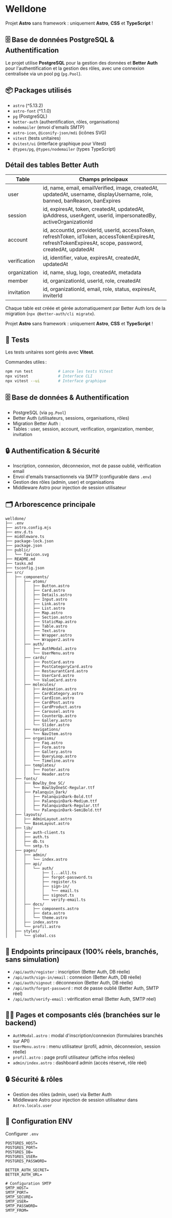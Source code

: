 
# Welldone

Projet **Astro** sans framework : uniquement **Astro**, **CSS** et **TypeScript** !

## 🗄️ Base de données PostgreSQL & Authentification

Le projet utilise **PostgreSQL** pour la gestion des données et **Better Auth** pour l'authentification et la gestion des rôles, avec une connexion centralisée via un pool pg (`pg.Pool`).

## 📦 Packages utilisés

- `astro` (^5.13.2)
- `astro-font` (^1.1.0)
- `pg` (PostgreSQL)
- `better-auth` (authentification, rôles, organisations)
- `nodemailer` (envoi d'emails SMTP)
- `astro-icon`, `@iconify-json/mdi` (icônes SVG)
- `vitest` (tests unitaires)
- `@vitest/ui` (interface graphique pour Vitest)
- `@types/pg`, `@types/nodemailer` (types TypeScript)

## Détail des tables Better Auth

| Table         | Champs principaux                                                                                   |
|-------------- |----------------------------------------------------------------------------------------------------|
| user          | id, name, email, emailVerified, image, createdAt, updatedAt, username, displayUsername, role, banned, banReason, banExpires |
| session       | id, expiresAt, token, createdAt, updatedAt, ipAddress, userAgent, userId, impersonatedBy, activeOrganizationId |
| account       | id, accountId, providerId, userId, accessToken, refreshToken, idToken, accessTokenExpiresAt, refreshTokenExpiresAt, scope, password, createdAt, updatedAt |
| verification  | id, identifier, value, expiresAt, createdAt, updatedAt                                             |
| organization  | id, name, slug, logo, createdAt, metadata                                                          |
| member        | id, organizationId, userId, role, createdAt                                                        |
| invitation    | id, organizationId, email, role, status, expiresAt, inviterId                                      |

Chaque table est créée et gérée automatiquement par Better Auth lors de la migration (`npx @better-auth/cli migrate`).

Projet **Astro** sans framework : uniquement **Astro**, **CSS** et **TypeScript** !

## 🧪 Tests

Les tests unitaires sont gérés avec **Vitest**.

Commandes utiles :

```sh
npm run test           # Lance les tests Vitest
npx vitest             # Interface CLI
npx vitest --ui        # Interface graphique
```

## 🗄️ Base de données & Authentification

- PostgreSQL (via `pg.Pool`)
- Better Auth (utilisateurs, sessions, organisations, rôles)
- Migration Better Auth :
- Tables : user, session, account, verification, organization, member, invitation

## 🔒 Authentification & Sécurité

- Inscription, connexion, déconnexion, mot de passe oublié, vérification email
- Envoi d'emails transactionnels via SMTP (configurable dans `.env`)
- Gestion des rôles (admin, user) et organisations
- Middleware Astro pour injection de session utilisateur

## 🗂️ Arborescence principale

```text
welldone/
├── .env
├── astro.config.mjs
├── env.d.ts
├── middleware.ts
├── package-lock.json
├── package.json
├── public/
│   └── favicon.svg
├── README.md
├── tasks.md
├── tsconfig.json
├── src/
│   ├── components/
│   │   ├── atoms/
│   │   │   ├── Button.astro
│   │   │   ├── Card.astro
│   │   │   ├── Details.astro
│   │   │   ├── Input.astro
│   │   │   ├── Link.astro
│   │   │   ├── List.astro
│   │   │   ├── Map.astro
│   │   │   ├── Section.astro
│   │   │   ├── StaticMap.astro
│   │   │   ├── Table.astro
│   │   │   ├── Text.astro
│   │   │   ├── Wrapper.astro
│   │   │   └── Wrapper2.astro
│   │   ├── auth/
│   │   │   ├── AuthModal.astro
│   │   │   └── UserMenu.astro
│   │   ├── cards/
│   │   │   ├── PostCard.astro
│   │   │   ├── PostCategoryCard.astro
│   │   │   ├── RestaurantCard.astro
│   │   │   ├── UserCard.astro
│   │   │   └── ValueCard.astro
│   │   ├── molecules/
│   │   │   ├── Animation.astro
│   │   │   ├── CardCategory.astro
│   │   │   ├── CardIcon.astro
│   │   │   ├── CardPost.astro
│   │   │   ├── CardProduct.astro
│   │   │   ├── Carousel.astro
│   │   │   ├── CounterUp.astro
│   │   │   ├── Gallery.astro
│   │   │   └── Slider.astro
│   │   ├── navigations/
│   │   │   └── NavItem.astro
│   │   ├── organisms/
│   │   │   ├── Faq.astro
│   │   │   ├── Form.astro
│   │   │   ├── Gallery.astro
│   │   │   ├── QueryLoop.astro
│   │   │   └── Timeline.astro
│   │   ├── templates/
│   │   │   ├── Footer.astro
│   │   │   └── Header.astro
│   ├── fonts/
│   │   ├── Bowlby_One_SC/
│   │   │   └── BowlbyOneSC-Regular.ttf
│   │   ├── Palanquin_Dark/
│   │   │   ├── PalanquinDark-Bold.ttf
│   │   │   ├── PalanquinDark-Medium.ttf
│   │   │   ├── PalanquinDark-Regular.ttf
│   │   │   └── PalanquinDark-SemiBold.ttf
│   ├── layouts/
│   │   ├── AdminLayout.astro
│   │   └── BaseLayout.astro
│   ├── lib/
│   │   ├── auth-client.ts
│   │   ├── auth.ts
│   │   ├── db.ts
│   │   └── smtp.ts
│   ├── pages/
│   │   ├── admin/
│   │   │   └── index.astro
│   │   ├── api/
│   │   │   └── auth/
│   │   │       ├── [...all].ts
│   │   │       ├── forgot-password.ts
│   │   │       ├── register.ts
│   │   │       ├── sign-in/
│   │   │       │   └── email.ts
│   │   │       ├── signout.ts
│   │   │       └── verify-email.ts
│   │   ├── docs/
│   │   │   ├── components.astro
│   │   │   ├── data.astro
│   │   │   └── theme.astro
│   │   ├── index.astro
│   │   └── profil.astro
│   ├── styles/
│   │   └── global.css
```

## 🔗 Endpoints principaux (100% réels, branchés, sans simulation)

- `/api/auth/register` : inscription (Better Auth, DB réelle)
- `/api/auth/sign-in/email` : connexion (Better Auth, DB réelle)
- `/api/auth/signout` : déconnexion (Better Auth, DB réelle)
- `/api/auth/forgot-password` : mot de passe oublié (Better Auth, SMTP réel)
- `/api/auth/verify-email` : vérification email (Better Auth, SMTP réel)

## 🧑‍💻 Pages et composants clés (branchées sur le backend)

- `AuthModal.astro` : modal d'inscription/connexion (formulaires branchés sur API)
- `UserMenu.astro` : menu utilisateur (profil, admin, déconnexion, session réelle)
- `profil.astro` : page profil utilisateur (affiche infos réelles)
- `admin/index.astro` : dashboard admin (accès réservé, rôle réel)

## 🔒 Sécurité & rôles

- Gestion des rôles (admin, user) via Better Auth
- Middleware Astro pour injection de session utilisateur dans `Astro.locals.user`

## 📧 Configuration ENV

Configurer `.env`

```env
POSTGRES_HOST=
POSTGRES_PORT=
POSTGRES_DB=
POSTGRES_USER=
POSTGRES_PASSWORD=

BETTER_AUTH_SECRET=
BETTER_AUTH_URL=

# Configuration SMTP
SMTP_HOST=
SMTP_PORT=
SMTP_SECURE=
SMTP_USER=
SMTP_PASSWORD=
SMTP_FROM=
```
